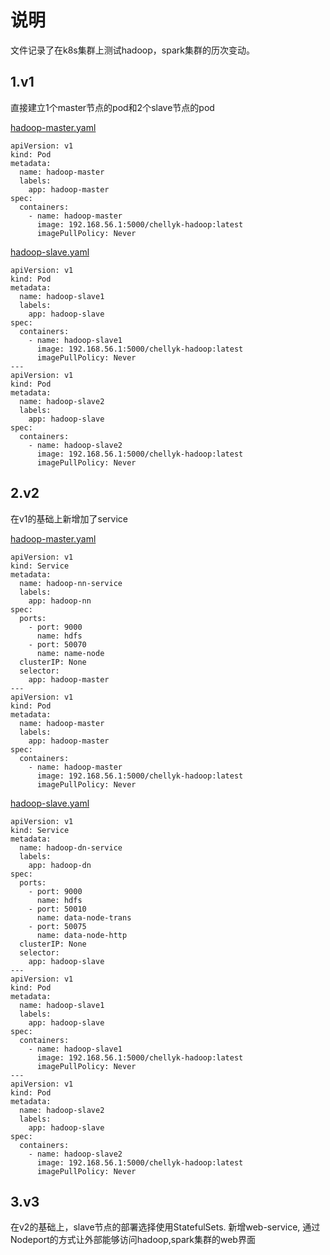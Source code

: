 ﻿# 说明
文件记录了在k8s集群上测试hadoop，spark集群的历次变动。  

## 1.v1
直接建立1个master节点的pod和2个slave节点的pod  

[hadoop-master.yaml](旧版本yaml/v1/hadoop-master.yaml)  
```
apiVersion: v1
kind: Pod
metadata:
  name: hadoop-master
  labels:
    app: hadoop-master
spec:
  containers:
    - name: hadoop-master
      image: 192.168.56.1:5000/chellyk-hadoop:latest
      imagePullPolicy: Never

```  

[hadoop-slave.yaml](旧版本yaml/v1/hadoop-slave.yaml) 
```
apiVersion: v1
kind: Pod
metadata:
  name: hadoop-slave1
  labels:
    app: hadoop-slave
spec:
  containers:
    - name: hadoop-slave1
      image: 192.168.56.1:5000/chellyk-hadoop:latest
      imagePullPolicy: Never
---
apiVersion: v1
kind: Pod
metadata:
  name: hadoop-slave2
  labels:
    app: hadoop-slave
spec:
  containers:
    - name: hadoop-slave2
      image: 192.168.56.1:5000/chellyk-hadoop:latest
      imagePullPolicy: Never
```

## 2.v2
在v1的基础上新增加了service

[hadoop-master.yaml](旧版本yaml/v2/hadoop-master.yaml)  
```
apiVersion: v1
kind: Service
metadata:
  name: hadoop-nn-service
  labels:
    app: hadoop-nn
spec:
  ports:
    - port: 9000
      name: hdfs
    - port: 50070
      name: name-node
  clusterIP: None
  selector:
    app: hadoop-master
---
apiVersion: v1
kind: Pod
metadata:
  name: hadoop-master
  labels:
    app: hadoop-master
spec:
  containers:
    - name: hadoop-master
      image: 192.168.56.1:5000/chellyk-hadoop:latest
      imagePullPolicy: Never
```   
[hadoop-slave.yaml](旧版本yaml/v2/hadoop-slave.yaml)
```
apiVersion: v1
kind: Service
metadata:
  name: hadoop-dn-service
  labels:
    app: hadoop-dn
spec:
  ports:
    - port: 9000
      name: hdfs
    - port: 50010
      name: data-node-trans
    - port: 50075
      name: data-node-http
  clusterIP: None
  selector:
    app: hadoop-slave
---
apiVersion: v1
kind: Pod
metadata:
  name: hadoop-slave1
  labels:
    app: hadoop-slave
spec:
  containers:
    - name: hadoop-slave1
      image: 192.168.56.1:5000/chellyk-hadoop:latest
      imagePullPolicy: Never
---
apiVersion: v1
kind: Pod
metadata:
  name: hadoop-slave2
  labels:
    app: hadoop-slave
spec:
  containers:
    - name: hadoop-slave2
      image: 192.168.56.1:5000/chellyk-hadoop:latest
      imagePullPolicy: Never

```


## 3.v3
在v2的基础上，slave节点的部署选择使用StatefulSets. 新增web-service, 通过Nodeport的方式让外部能够访问hadoop,spark集群的web界面


